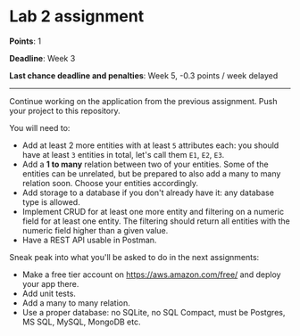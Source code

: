 # Lab 2 assignment

**Points**: 1

**Deadline**: Week 3

**Last chance deadline and penalties**: Week 5, -0.3 points / week delayed

----

Continue working on the application from the previous assignment. Push your project to this repository.

You will need to:
- Add at least 2 more entities with at least `5` attributes each: you should have at least `3` entities in total, let's call them `E1`, `E2`, `E3`.
- Add a **1 to many** relation between two of your entities. Some of the entities can be unrelated, but be prepared to also add a many to many relation soon. Choose your entities accordingly.
- Add storage to a database if you don't already have it: any database type is allowed.
- Implement CRUD for at least one more entity and filtering on a numeric field for at least one entity. The filtering should return all entities with the numeric field higher than a given value.
- Have a REST API usable in Postman.

Sneak peak into what you'll be asked to do in the next assignments:
- Make a free tier account on https://aws.amazon.com/free/ and deploy your app there.
- Add unit tests.
- Add a many to many relation.
- Use a proper database: no SQLite, no SQL Compact, must be Postgres, MS SQL, MySQL, MongoDB etc.

